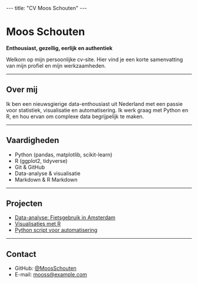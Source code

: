 <link rel="stylesheet" href="style.css">
---
title: "CV Moos Schouten"
---

# Moos Schouten

**Enthousiast, gezellig, eerlijk en authentiek**

Welkom op mijn persoonlijke cv-site. Hier vind je een korte samenvatting van mijn profiel en mijn werkzaamheden.

---

## Over mij

Ik ben een nieuwsgierige data-enthousiast uit Nederland met een passie voor statistiek, visualisatie en automatisering. Ik werk graag met Python en R, en hou ervan om complexe data begrijpelijk te maken.

---

## Vaardigheden

- Python (pandas, matplotlib, scikit-learn)
- R (ggplot2, tidyverse)
- Git & GitHub
- Data-analyse & visualisatie
- Markdown & R Markdown

---

## Projecten

- [Data-analyse: Fietsgebruik in Amsterdam](https://github.com/MoosSchouten/fietsdata)
- [Visualisaties met R](https://github.com/MoosSchouten/visualisaties-r)
- [Python script voor automatisering](https://github.com/MoosSchouten/automatisering)

---

## Contact

- GitHub: [@MoosSchouten](https://github.com/MoosSchouten)
- E-mail: mooss@example.com
